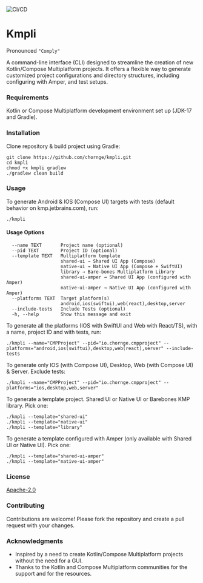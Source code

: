 ![CI/CD](https://github.com/chornge/kmpli/actions/workflows/build.yml/badge.svg?branch=main)

# Kmpli

Pronounced `"Comply"`

A command-line interface (CLI) designed to streamline the creation of new Kotlin/Compose Multiplatform
projects. It offers a flexible way to generate customized project configurations and directory structures, including
configuring with Amper, and test setups.

### Requirements

Kotlin or Compose Multiplatform development environment set up (JDK-17 and Gradle).

### Installation

Clone repository & build project using Gradle:

```
git clone https://github.com/chornge/kmpli.git
cd kmpli
chmod +x kmpli gradlew
./gradlew clean build
```

### Usage

To generate Android & IOS (Compose UI) targets with tests (default behavior on kmp.jetbrains.com), run:

```
./kmpli
```

#### Usage Options

```
  --name TEXT       Project name (optional)
  --pid TEXT        Project ID (optional)
  --template TEXT   Multiplatform template
                    shared-ui → Shared UI App (Compose)
                    native-ui → Native UI App (Compose + SwiftUI) 
                    library → Bare-bones Multiplatform Library
                    shared-ui-amper → Shared UI App (configured with Amper)
                    native-ui-amper → Native UI App (configured with Amper)
  --platforms TEXT  Target platform(s)
                    android,ios(swiftui),web(react),desktop,server
  --include-tests   Include Tests (optional)
  -h, --help        Show this message and exit
```

To generate all the platforms (IOS with SwiftUI and Web with React/TS), with a name, project ID and with tests, run:

```
./kmpli --name="CMPProject" --pid="io.chornge.cmpproject" --platforms="android,ios(swiftui),desktop,web(react),server" --include-tests
```

To generate only IOS (with Compose UI), Desktop, Web (with Compose UI) & Server. Exclude tests:

```
./kmpli --name="CMPProject" --pid="io.chornge.cmpproject" --platforms="ios,desktop,web,server"
```

To generate a template project. Shared UI or Native UI or Barebones KMP library. Pick one:

```
./kmpli --template="shared-ui"
./kmpli --template="native-ui"
./kmpli --template="library"
```

To generate a template configured with Amper (only available with Shared UI or Native UI). Pick one:

```
./kmpli --template="shared-ui-amper"
./kmpli --template="native-ui-amper"
```

### License

[Apache-2.0](LICENSE)

### Contributing

Contributions are welcome! Please fork the repository and create a pull request with your changes.

### Acknowledgments

- Inspired by a need to create Kotlin/Compose Multiplatform projects without the need for a GUI.
- Thanks to the Kotlin and Compose Multiplatform communities for the support and for the resources.